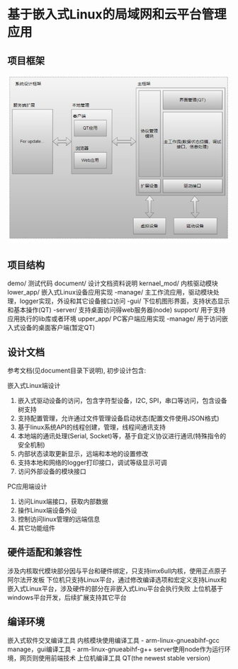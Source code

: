 # 基于嵌入式Linux的局域网和云平台管理应用

## 项目框架

![image](https://github.com/zc110747/remote_manage/blob/master/document/Image/firmware.jpg)

## 项目结构

demo/           		测试代码
document/       	设计文档资料说明
kernael_mod/     	内核驱动模块
lower_app/              嵌入式Linux设备应用实现
	-manage/     	主工作流应用，驱动模块处理，logger实现，外设和其它设备接口访问
	-gui/        	下位机图形界面，支持状态显示和基本操作(QT)
	-server/           支持桌面访问得web服务器(node)
support/        	        用于支持应用执行的lib库或者环境
upper_app/             PC客户端应用实现
	-manage/       用于访问嵌入式设备的桌面客户端(暂定QT)

## 设计文档

参考文档(见document目录下说明), 初步设计包含:

嵌入式Linux端设计

1. 嵌入式驱动设备的访问，包含字符型设备，I2C, SPI，串口等访问，包含设备树支持
2. 支持配置管理，允许通过文件管理设备启动状态(配置文件使用JSON格式)
3. 基于linux系统API的线程创建，管理，线程间通讯支持
4. 本地端的通讯处理(Serial, Socket)等，基于自定义协议进行通讯(特殊指令的安全机制)
5. 内部状态读取更新显示，远端和本地的设置修改
6. 支持本地和网络的logger打印接口，调试等级显示可调
7. 访问外部设备的模块接口

PC应用端设计

1. 访问Linux端接口，获取内部数据
2. 操作Linux端设备外设
3. 控制访问linux管理的远端信息
4. 其它功能组件

## 硬件适配和兼容性

涉及内核取代模块部分因与平台和硬件绑定，只支持imx6ull内核，使用正点原子阿尔法开发板
下位机只支持Linux平台，通过修改编译选项和宏定义支持Linux和嵌入式Linux平台，涉及硬件的部分在非嵌入式Linu平台会执行失败
上位机基于windows平台开发，后续扩展支持其它平台

## 编译环境

嵌入式软件交叉编译工具
	内核模块使用编译工具 - arm-linux-gnueabihf-gcc
	manage，gui编译工具 - arm-linux-gnueabihf-g++
	server使用node作为运行环境，网页则使用前端技术
上位机编译工具
	QT(the newest stable version)
